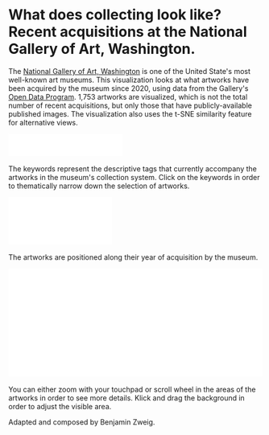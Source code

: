 # What does collecting look like? Recent acquisitions at the National Gallery of Art, Washington.

The [National Gallery of Art, Washington](http://www.nga.gov) is one of the United State's most well-known art museums. This visualization looks at what artworks have been acquired by the museum since 2020, using data from the Gallery's [Open Data Program](https://github.com/NationalGalleryOfArt/opendata). 1,753 artworks are visualized, which is not the total number of recent acquisitions, but only those that have publicly-available published images. The visualization also uses the t-SNE similarity feature for alternative views. 

![tags](img/infobar_tags.svg)

The keywords represent the descriptive tags that currently accompany the artworks in the museum's collection system. Click on the keywords in order to thematically narrow down the selection of artworks.

![time](img/infobar_time.svg)

The artworks are positioned along their year of acquisition by the museum.

![time](img/infobar_scroll.svg)

You can either zoom with your touchpad or scroll wheel in the areas of the artworks in order to see more details. Klick and drag the background in order to adjust the visible area.

Adapted and composed by Benjamin Zweig.